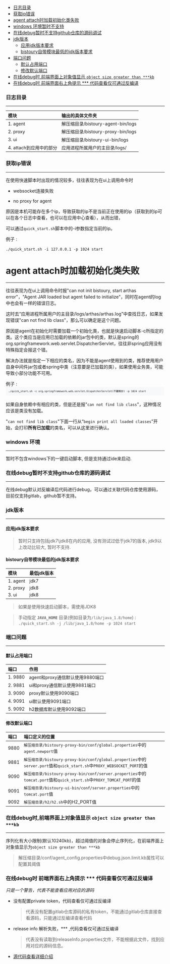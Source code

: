 * [日志目录](#日志目录)
* [获取ip错误](#获取ip错误)
* [agent attach时加载初始化类失败](#agent-attach时加载初始化类失败)
* [windows 环境暂时不支持](#windows-环境暂时不支持)
* [在线debug暂时不支持github仓库的源码调试](#在线debug暂时不支持github仓库的源码调试)
* [jdk版本](#jdk版本)
    * [应用jdk版本要求](#应用jdk版本要求)
    * [bistoury自带模块最低的jdk版本要求](#bistoury自带模块最低的jdk版本要求)
* [端口问题](#端口问题)
    * [默认占用端口](#默认占用端口)
    * [修改默认端口](#修改默认端口)
* [在线debug时,前端界面上对象值显示 `object size greater than ***kb`](#在线debug时前端界面上对象值显示-object-size-greater-than-kb)
* [在线debug时 前端界面右上角提示 *** 代码查看仅可通过反编译](#在线debug时-前端界面右上角提示--代码查看仅可通过反编译)

### 日志目录

---

|      模块            | 输出的具体文件夹                         |
|:---------------------|:------------------------------|
| 1. agent          | 解压缩目录/bistoury-agent-bin/logs |
| 2. proxy         | 解压缩目录/bistoury-proxy-bin/logs |
| 3. ui             | 解压缩目录/bistoury-ui-bin/logs    |
| 4. attach到应用中的部分 | 应用进程所属用户的主目录/logs/   |

### 获取ip错误

---

在使用快速脚本时出现的情况较多，往往表现为在ui上调用命令时

- websocket连接失败

- no proxy for agent

原因是本机可能存在多个ip，导致获取的ip不是当前正在使用的ip（获取到的ip可以在各个日志中查看，也可以在应用中心查看），从而出错，

可以通过`quick_start.sh`脚本中的-i参数指定当前的ip。

例子 :
```
./quick_start.sh -i 127.0.0.1 -p 1024 start
```

# agent attach时加载初始化类失败

---

往往表现为在ui上调用命令时报"can not init bistoury, start arthas error"，"Agent JAR loaded but agent failed to initialize"，同时在agent的log中也会有一样的错误日志。

这时去“应用进程所属用户的主目录/logs/arthas/arthas.log”中查找日志，如果发现错误"can not find lib class"，那么可以确定是这个问题。

原因是agent在初始化时需要加载一个初始化类，也就是快速启动脚本-c所指定的类。这个类应当是应用已加载的依赖的jar包中的类，默认是spring的org.springframework.web.servlet.DispatcherServlet，往往非spring应用没有特殊指定会报这个错。

解决办法就是指定一下相应的类名，因为不能是agent使用到的类，推荐使用用户自身中间件jar包或者spring中类（注意要是已加载的类），如果使用业务类，可能导致小部分功能不可用。

例子 :
![./quick_start.sh -c org.springframework.web.servlet.DispatcherServlet(不要照抄) -p 1024 start](../image/cannot_lib_class.png)

如果自身依赖中有相应的类，但是还是报"`can not find lib class`"，这种情况应该是类没有加载。

"`can not find lib class`"下面一行从“`begin print all loaded classes`”开始，会打印**所有已加载**的类名，可以从这里进行确认。

 ### windows 环境

---

暂时不包含windows下的一键启动脚本, 但是支持通过ide来启动.

### 在线debug暂时不支持github仓库的源码调试

---
在线debug默认对反编译后代码进行debug，可以通过关联代码仓库使用源码，目前仅支持gitlab，github暂不支持。

### jdk版本

---
#### 应用jdk版本要求
> 暂时只支持包括jdk7\jdk8在内的应用, 没有测试过低于jdk7的版本, jdk9以上改动比较大, 暂时不支持.

#### bistoury自带模块最低的jdk版本要求
|      模块            | 最低jdk版本                         |
|:---------------------|:------------------------------|
| 1. agent          | jdk7|
| 2. proxy         | jdk8 |
| 3. ui             | jdk8   |

> 如果是使用快速启动脚本，需使用JDK8

> 手动指定 **`JAVA_HOME`** 目录(例如目录为`/lib/java_1.8/home`) : `./quick_start.sh -j /lib/java_1.8/home -p 1024 start`

### 端口问题

---
#### 默认占用端口


|      端口          | 作用                         |
|:---------------------|:------------------------------|
|1. 9880 |agent和proxy通信默认使用9880端口|
|2. 9881 |ui和proxy通信默认使用9881端口|
|3. 9090|proxy默认使用9090端口|
|4. 9091 |ui默认使用9091端口|
|5. 9092|h2数据库默认使用9092端口|

#### 修改默认端口

|      端口          | 端口定义的位置                         |
|:---------------------|:------------------------------|
| 9880 | `解压缩目录/bistoury-proxy-bin/conf/global.properties`中的`agent.newport`值|
| 9881 | `解压缩目录/bistoury-proxy-bin/conf/global.properties`中的`server.port`值和`quick_start.sh`中`PROXY_WEBSOCKET_PORT`的值|
| 9090 | `解压缩目录/bistoury-proxy-bin/conf/server.properties`中的`tomcat.port`值和`quick_start.sh`中`PROXY_TOMCAT_PORT`的值|
| 9091 | `解压缩目录/bistoury-ui-bin/conf/server.properties`中的`tomcat.port`值|
| 9092 | `解压缩目录/h2/h2.sh`中的H2_PORT值|


### 在线debug时,前端界面上对象值显示 `object size greater than ***kb`

---

序列化有大小限制(默认10240kb)，超过阈值的对象会停止序列化，在前端界面上对象值显示为`object size greater than ***kb`

> 解压缩目录/conf/agent_config.properties中debug.json.limit.kb属性可以配置其阈值

### 在线debug时 前端界面右上角提示 *** 代码查看仅可通过反编译
*只是一个警告，代表不能查看应用对应的源码*
- 没有配置private token，代码查看仅可通过反编译
  > 代表没有配置gitlab仓库源码的私有token，不能通过gitlab仓库直接查看源码，只能通过反编译查看代码

- release info 解析失败，*** ,代码查看仅可通过反编译
  > 代表没有读取到releaseInfo.properties文件，不能根据此文件，找到应用对应的源码信息。

- [源代码查看详细介绍](https://github.com/qunarcorp/bistoury/blob/master/docs/cn/gitlab_maven.md)
